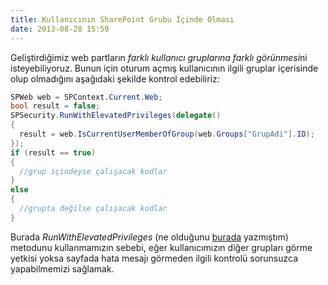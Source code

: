 ```yaml
---
title: Kullanıcının SharePoint Grubu İçinde Olması
date: 2013-08-28 15:59
---
```


Geliştirdiğimiz web partların *farklı kullanıcı gruplarına farklı görünmesi*ni isteyebiliyoruz. Bunun için oturum açmış kullanıcının ilgili gruplar içerisinde olup olmadığını aşağıdaki şekilde kontrol edebiliriz:

<!--more-->
```csharp
SPWeb web = SPContext.Current.Web;
bool result = false;
SPSecurity.RunWithElevatedPrivileges(delegate()
{
  result = web.IsCurrentUserMemberOfGroup(web.Groups["GrupAdi"].ID);
});
if (result == true)
{
  //grup içindeyse çalışacak kodlar
}
else
{
  //grupta değilse çalışacak kodlar
}
```
Burada *RunWithElevatedPrivileges* (ne olduğunu [burada](/2013/08/19/web-partta-full-control-yetkisi.html) yazmıştım) metodunu kullanmamızın sebebi, eğer kullanıcımızın diğer grupları görme yetkisi yoksa sayfada hata mesajı görmeden ilgili kontrolü sorunsuzca yapabilmemizi sağlamak.
